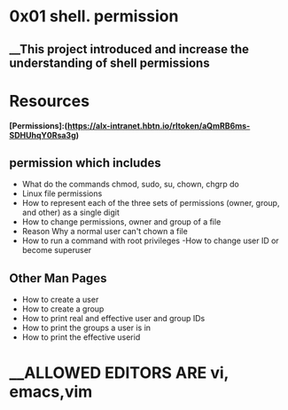 # __0x01 shell. permission__
## __This project introduced and increase the understanding of shell permissions

# Resources

__[Permissions]:(https://alx-intranet.hbtn.io/rltoken/aQmRB6ms-SDHUhqY0Rsa3g)__

## permission which includes
 - What do the commands chmod, sudo, su, chown, chgrp do
 - Linux file permissions
 - How to represent each of the three sets of permissions (owner, group, and other) as a single digit
- How to change permissions, owner and group of a file
- Reason Why a normal user can't chown  a file
- How to run a command with root privileges
-How to change user ID or become superuser

## __Other Man Pages__
- How to create a user
- How to create a group
- How to print real and effective user and group IDs
- How to print the groups a user is in
- How to print the effective userid


# __ALLOWED EDITORS ARE vi, emacs,vim
